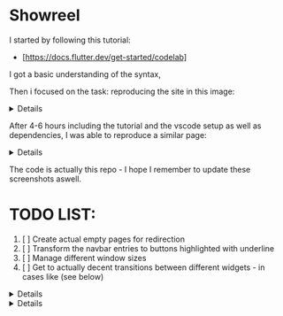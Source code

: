 # Showreel

I started by following this tutorial:
- [https://docs.flutter.dev/get-started/codelab]

I got a basic understanding of the syntax, 

Then i focused on the task: reproducing the site in this image:
<details>
  
  ![SitoDaFare](https://github.com/CornFlakCannon/flutter_showreel/assets/137178601/37394a4f-9e31-46a5-8791-bd542041695f)
  
</details>

After 4-6 hours including the tutorial and the vscode setup as well as dependencies, I was able to reproduce a similar page:

<details>
  
  ![Firsttry](https://github.com/CornFlakCannon/flutter_showreel/assets/137178601/e19161ed-efa1-4f89-b975-298af8f43368)
  
</details>

The code is actually this repo - I hope I remember to update these screenshots aswell.

# TODO LIST:
1. [ ] Create actual empty pages for redirection
2. [ ] Transform the navbar entries to buttons highlighted with underline
3. [ ] Manage different window sizes 
4. [ ] Get to actually decent transitions between different widgets - in cases like (see below)

<details>

  ![ResizedFirstTry](https://github.com/CornFlakCannon/flutter_showreel/assets/137178601/4db7a5c5-a280-4573-8ef9-cc0845fb5510)

</details>

<details>
# NEW

```dart
class _NavBarSearch extends StatelessWidget {
  const _NavBarSearch({
    super.key,
  });

  @override
  Widget build(BuildContext context) {
    return LayoutBuilder(
        builder: (BuildContext context, BoxConstraints constraints) {
      if (constraints.maxWidth < 100) {
        return IconButton(onPressed: () {}, icon: const Icon(Icons.search));
      } else {
        return SearchBar(
          constraints: const BoxConstraints(minHeight: 50, maxHeight: 100),
          shape: MaterialStateProperty.all(
            const RoundedRectangleBorder(
              borderRadius: BorderRadius.all(Radius.circular(10)),
            ),
          ),
          hintText: "Search...",
        );
      }
    });
  }
}
```
  
# OLD 
  
  ```dart
class _NavBarSearch extends StatelessWidget {
//The Actual Search Bar that I put together as a private class of NavBar (my navigation bar at the top)
  const _NavBarSearch({
    super.key,
  });

  @override
  Widget build(BuildContext context) {
    if (MediaQuery.of(context).size.width < 1000) {
      // Here I know that I can inject a transition with AnimateWidget, for now it's in TODO list
      return IconButton(onPressed: () {}, icon: Icon(Icons.search));
    } else {
      return SearchBar(
        constraints: BoxConstraints(minHeight: 50, maxHeight: 100),
        shape: MaterialStateProperty.all(
          RoundedRectangleBorder(
            borderRadius: BorderRadius.all(Radius.circular(10)),
          ),
        ),
        hintText: "Search...",
      );
    }
  }
}
```
</details>
